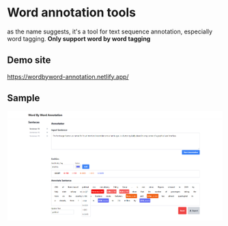 # Word annotation tools 

as the name suggests, it's a tool for text sequence annotation, especially word tagging. **Only support word by word tagging** 

## Demo site
https://wordbyword-annotation.netlify.app/

## Sample 
![sample](./sample.PNG "Title")
